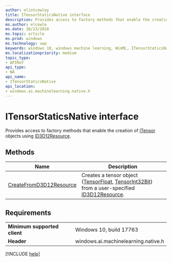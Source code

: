 ```yaml
---
author: eliotcowley
title: ITensorStaticsNative interface
description: Provides access to factory methods that enable the creation of ITensor objects using ID3D12Resource.
ms.author: elcowle
ms.date: 10/23/2018
ms.topic: article
ms.prod: windows
ms.technology: uwp
keywords: windows 10, windows machine learning, WinML, ITensorStaticsNative
ms.localizationpriority: medium
topic_type:
- APIRef
api_type:
- NA
api_name:
- ITensorStaticsNative
api_location:
- windows.ai.machinelearning.native.h
---
```


# ITensorStaticsNative interface

Provides access to factory methods that enable the creation of [ITensor](https://docs.microsoft.com/uwp/api/windows.ai.machinelearning.itensor) objects using [ID3D12Resource](https://docs.microsoft.com/windows/desktop/api/d3d12/nn-d3d12-id3d12resource).

## Methods

| Name | Description |
|------|-------------|
| [CreateFromD3D12Resource](ITensorStaticsNative_CreateFromD3D12Resource.md) | Creates a tensor object ([TensorFloat](https://docs.microsoft.com/uwp/api/windows.ai.machinelearning.tensorfloat), [TensorInt32Bit](https://docs.microsoft.com/uwp/api/windows.ai.machinelearning.tensorint32bit)) from a user-specified [ID3D12Resource](https://docs.microsoft.com/windows/desktop/api/d3d12/nn-d3d12-id3d12resource). |

## Requirements

| | |
|-|-|
| **Minimum supported client** | Windows 10, build 17763 |
| **Header** | windows.ai.machinelearning.native.h |

[!INCLUDE [help](../includes/get-help.md)]
